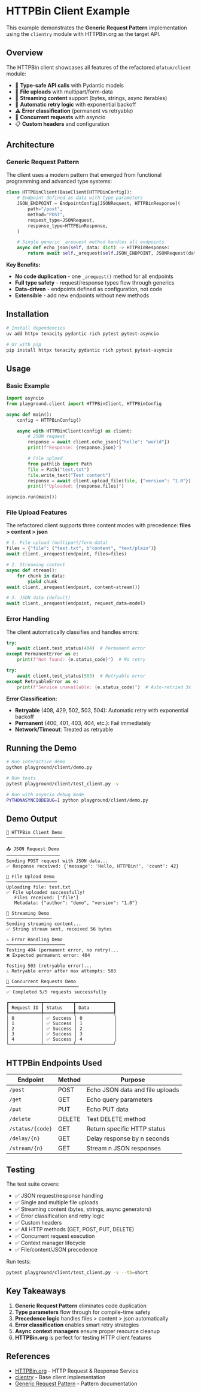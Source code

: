 # HTTPBin Client Example

This example demonstrates the **Generic Request Pattern** implementation using
the `clientry` module with HTTPBin.org as the target API.

## Overview

The HTTPBin client showcases all features of the refactored `@fatum/client`
module:

-   🎯 **Type-safe API calls** with Pydantic models
-   📁 **File uploads** with multipart/form-data
-   🌊 **Streaming content** support (bytes, strings, async iterables)
-   🔄 **Automatic retry logic** with exponential backoff
-   ⚠️ **Error classification** (permanent vs retryable)
-   🚀 **Concurrent requests** with asyncio
-   📋 **Custom headers** and configuration

## Architecture

### Generic Request Pattern

The client uses a modern pattern that emerged from functional programming and
advanced type systems:

```python
class HTTPBinClient(BaseClient[HTTPBinConfig]):
    # Endpoint defined as data with type parameters
    JSON_ENDPOINT = EndpointConfig[JSONRequest, HTTPBinResponse](
        path="/post",
        method="POST",
        request_type=JSONRequest,
        response_type=HTTPBinResponse,
    )

    # Single generic _arequest method handles all endpoints
    async def echo_json(self, data: dict) -> HTTPBinResponse:
        return await self._arequest(self.JSON_ENDPOINT, JSONRequest(data=data))
```

**Key Benefits:**

-   **No code duplication** - one `_arequest()` method for all endpoints
-   **Full type safety** - request/response types flow through generics
-   **Data-driven** - endpoints defined as configuration, not code
-   **Extensible** - add new endpoints without new methods

## Installation

```bash
# Install dependencies
uv add httpx tenacity pydantic rich pytest pytest-asyncio

# Or with pip
pip install httpx tenacity pydantic rich pytest pytest-asyncio
```

## Usage

### Basic Example

```python
import asyncio
from playground.client import HTTPBinClient, HTTPBinConfig

async def main():
    config = HTTPBinConfig()

    async with HTTPBinClient(config) as client:
        # JSON request
        response = await client.echo_json({"hello": "world"})
        print(f"Response: {response.json}")

        # File upload
        from pathlib import Path
        file = Path("test.txt")
        file.write_text("Test content")
        response = await client.upload_file(file, {"version": "1.0"})
        print(f"Uploaded: {response.files}")

asyncio.run(main())
```

### File Upload Features

The refactored client supports three content modes with precedence: **files >
content > json**

```python
# 1. File upload (multipart/form-data)
files = {"file": ("test.txt", b"content", "text/plain")}
await client._arequest(endpoint, files=files)

# 2. Streaming content
async def stream():
    for chunk in data:
        yield chunk
await client._arequest(endpoint, content=stream())

# 3. JSON data (default)
await client._arequest(endpoint, request_data=model)
```

### Error Handling

The client automatically classifies and handles errors:

```python
try:
    await client.test_status(404)  # Permanent error
except PermanentError as e:
    print(f"Not found: {e.status_code}")  # No retry

try:
    await client.test_status(503)  # Retryable error
except RetryableError as e:
    print(f"Service unavailable: {e.status_code}")  # Auto-retried 3x
```

**Error Classification:**

-   **Retryable** (408, 429, 502, 503, 504): Automatic retry with exponential
    backoff
-   **Permanent** (400, 401, 403, 404, etc.): Fail immediately
-   **Network/Timeout**: Treated as retryable

## Running the Demo

```bash
# Run interactive demo
python playground/client/demo.py

# Run tests
pytest playground/client/test_client.py -v

# Run with asyncio debug mode
PYTHONASYNCIODEBUG=1 python playground/client/demo.py
```

## Demo Output

```
🧪 HTTPBin Client Demo
──────────────────────

📤 JSON Request Demo
────────────────────
Sending POST request with JSON data...
✅ Response received: {'message': 'Hello, HTTPBin!', 'count': 42}

📁 File Upload Demo
───────────────────
Uploading file: test.txt
✅ File uploaded successfully!
   Files received: ['file']
   Metadata: {"author": "demo", "version": "1.0"}

🌊 Streaming Demo
─────────────────
Sending streaming content...
✅ String stream sent, received 56 bytes

⚠️ Error Handling Demo
──────────────────────
Testing 404 (permanent error, no retry)...
❌ Expected permanent error: 404

Testing 503 (retryable error)...
⚠️ Retryable error after max attempts: 503

🔄 Concurrent Requests Demo
───────────────────────────
✅ Completed 5/5 requests successfully

┏━━━━━━━━━━━━┳━━━━━━━━━━━┳━━━━━━━━━━━━━━┓
┃ Request ID ┃ Status    ┃ Data         ┃
┡━━━━━━━━━━━━╇━━━━━━━━━━━╇━━━━━━━━━━━━━━┩
│ 0          │ ✅ Success │ 0            │
│ 1          │ ✅ Success │ 1            │
│ 2          │ ✅ Success │ 2            │
│ 3          │ ✅ Success │ 3            │
│ 4          │ ✅ Success │ 4            │
└────────────┴───────────┴──────────────┘
```

## HTTPBin Endpoints Used

| Endpoint         | Method | Purpose                         |
| ---------------- | ------ | ------------------------------- |
| `/post`          | POST   | Echo JSON data and file uploads |
| `/get`           | GET    | Echo query parameters           |
| `/put`           | PUT    | Echo PUT data                   |
| `/delete`        | DELETE | Test DELETE method              |
| `/status/{code}` | GET    | Return specific HTTP status     |
| `/delay/{n}`     | GET    | Delay response by n seconds     |
| `/stream/{n}`    | GET    | Stream n JSON responses         |

## Testing

The test suite covers:

-   ✅ JSON request/response handling
-   ✅ Single and multiple file uploads
-   ✅ Streaming content (bytes, strings, async generators)
-   ✅ Error classification and retry logic
-   ✅ Custom headers
-   ✅ All HTTP methods (GET, POST, PUT, DELETE)
-   ✅ Concurrent request execution
-   ✅ Context manager lifecycle
-   ✅ File/content/JSON precedence

Run tests:

```bash
pytest playground/client/test_client.py -v --tb=short
```

## Key Takeaways

1. **Generic Request Pattern** eliminates code duplication
2. **Type parameters** flow through for compile-time safety
3. **Precedence logic** handles files > content > json automatically
4. **Error classification** enables smart retry strategies
5. **Async context managers** ensure proper resource cleanup
6. **HTTPBin.org** is perfect for testing HTTP client features

## References

-   [HTTPBin.org](https://httpbin.org) - HTTP Request & Response Service
-   [clientry](../../fatum/client/) - Base client implementation
-   [Generic Request Pattern](../../fatum/client/base.py) - Pattern
    documentation
